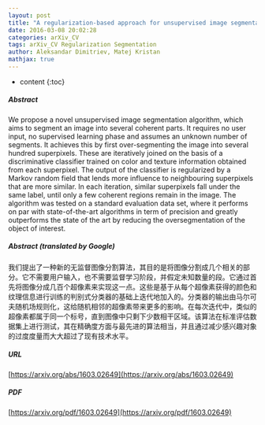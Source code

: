 ```yaml
---
layout: post
title: "A regularization-based approach for unsupervised image segmentation"
date: 2016-03-08 20:02:28
categories: arXiv_CV
tags: arXiv_CV Regularization Segmentation
author: Aleksandar Dimitriev, Matej Kristan
mathjax: true
---
```


* content
{:toc}

##### Abstract
We propose a novel unsupervised image segmentation algorithm, which aims to segment an image into several coherent parts. It requires no user input, no supervised learning phase and assumes an unknown number of segments. It achieves this by first over-segmenting the image into several hundred superpixels. These are iteratively joined on the basis of a discriminative classifier trained on color and texture information obtained from each superpixel. The output of the classifier is regularized by a Markov random field that lends more influence to neighbouring superpixels that are more similar. In each iteration, similar superpixels fall under the same label, until only a few coherent regions remain in the image. The algorithm was tested on a standard evaluation data set, where it performs on par with state-of-the-art algorithms in term of precision and greatly outperforms the state of the art by reducing the oversegmentation of the object of interest.

##### Abstract (translated by Google)
我们提出了一种新的无监督图像分割算法，其目的是将图像分割成几个相关的部分。它不需要用户输入，也不需要监督学习阶段，并假定未知数量的段。它通过首先将图像分成几百个超像素来实现这一点。这些是基于从每个超像素获得的颜色和纹理信息进行训练的判别式分类器的基础上迭代地加入的。分类器的输出由马尔可夫随机场规则化，这给随机相邻的超像素带来更多的影响。在每次迭代中，类似的超像素都属于同一个标号，直到图像中只剩下少数相干区域。该算法在标准评估数据集上进行测试，其在精确度方面与最先进的算法相当，并且通过减少感兴趣对象的过度度量而大大超过了现有技术水平。

##### URL
[https://arxiv.org/abs/1603.02649](https://arxiv.org/abs/1603.02649)

##### PDF
[https://arxiv.org/pdf/1603.02649](https://arxiv.org/pdf/1603.02649)

